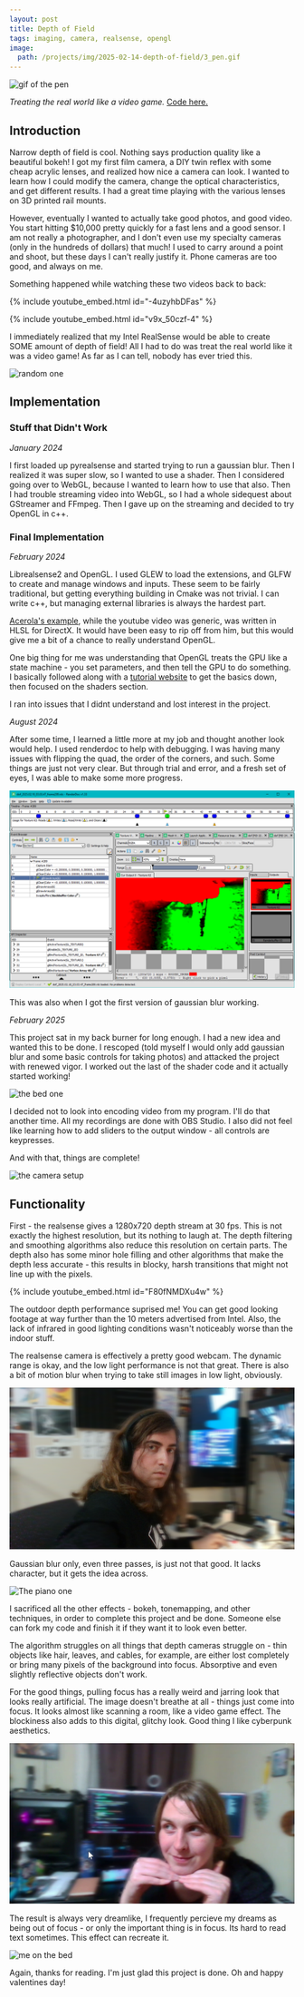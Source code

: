 ```yaml
---
layout: post
title: Depth of Field
tags: imaging, camera, realsense, opengl
image:
  path: /projects/img/2025-02-14-depth-of-field/3_pen.gif
---
```


![gif of the pen](/projects/img/2025-02-14-depth-of-field/3_pen.gif)

*Treating the real world like a video game.* [Code here.](https://github.com/starmaid/depth-of-field-cpp)

## Introduction

Narrow depth of field is cool. Nothing says production quality like a beautiful bokeh! I got my first film camera, a DIY twin reflex with some cheap acrylic lenses, and realized how nice a camera can look. I wanted to learn how I could modify the camera, change the optical characteristics, and get different results. I had a great time playing with the various lenses on 3D printed rail mounts.

However, eventually I wanted to actually take good photos, and good video. You start hitting $10,000 pretty quickly for a fast lens and a good sensor. I am not really a photographer, and I don't even use my specialty cameras (only in the hundreds of dollars) that much! I used to carry around a point and shoot, but these days I can't really justify it. Phone cameras are too good, and always on me.

Something happened while watching these two videos back to back:

{% include youtube_embed.html id="-4uzyhbDFas" %}

{% include youtube_embed.html id="v9x_50czf-4" %}

I immediately realized that my Intel RealSense would be able to create SOME amount of depth of field! All I had to do was treat the real world like it was a video game! As far as I can tell, nobody has ever tried this.

![random one](/projects/img/2025-02-14-depth-of-field/6_computers.gif)

## Implementation

### Stuff that Didn't Work

*January 2024*

I first loaded up pyrealsense and started trying to run a gaussian blur. Then I realized it was super slow, so I wanted to use a shader. Then I considered going over to WebGL, because I wanted to learn how to use that also. Then I had trouble streaming video into WebGL, so I had a whole sidequest about GStreamer and FFmpeg. Then I gave up on the streaming and decided to try OpenGL in c++.

### Final Implementation

*February 2024*

Librealsense2 and OpenGL. I used GLEW to load the extensions, and GLFW to create and manage windows and inputs. These seem to be fairly traditional, but getting everything building in Cmake was not trivial. I can write c++, but managing external libraries is always the hardest part.

[Acerola's example](https://github.com/GarrettGunnell/AcerolaFX/blob/main/Shaders/AcerolaFX_BokehBlur.fx), while the youtube video was generic, was written in HLSL for DirectX. It would have been easy to rip off from him, but this would give me a bit of a chance to really understand OpenGL.

One big thing for me was understanding that OpenGL treats the GPU like a state machine - you set parameters, and then tell the GPU to do something. I basically followed along with a [tutorial website](https://learnopengl.com/Getting-started/Hello-Triangle) to get the basics down, then focused on the shaders section.

I ran into issues that I didnt understand and lost interest in the project.

*August 2024*

After some time, I learned a little more at my job and thought another look would help. I used renderdoc to help with debugging. I was having many issues with flipping the quad, the order of the corners, and such. Some things are just not very clear. But through trial and error, and a fresh set of eyes, I was able to make some more progress.

![screenshot of renderdoc?](/projects/img/2025-02-14-depth-of-field/renderdoc.png)

This was also when I got the first version of gaussian blur working.

*February 2025*

This project sat in my back burner for long enough. I had a new idea and wanted this to be done. I rescoped (told myself I would only add gaussian blur and some basic controls for taking photos) and attacked the project with renewed vigor. I worked out the last of the shader code and it actually started working!

![the bed one](/projects/img/2025-02-14-depth-of-field/2_depth_demo.gif)

I decided not to look into encoding video from my program. I'll do that another time. All my recordings are done with OBS Studio. I also did not feel like learning how to add sliders to the output window - all controls are keypresses.

And with that, things are complete!

![the camera setup](/projects/img/2025-02-14-depth-of-field/20250217_125617.jpg)

## Functionality

First - the realsense gives a 1280x720 depth stream at 30 fps. This is not exactly the highest resolution, but its nothing to laugh at. The depth filtering and smoothing algorithms also reduce this resolution on certain parts. The depth also has some minor hole filling and other algorithms that make the depth less accurate - this results in blocky, harsh transitions that might not line up with the pixels.

{% include youtube_embed.html id="F80fNMDXu4w" %}

The outdoor depth performance suprised me! You can get good looking footage at way further than the 10 meters advertised from Intel. Also, the lack of infrared in good lighting conditions wasn't noticeably worse than the indoor stuff.

The realsense camera is effectively a pretty good webcam. The dynamic range is okay, and the low light performance is not that great. There is also a bit of motion blur when trying to take still images in low light, obviously.

![](/projects/img/2025-02-14-depth-of-field/9_me_static.png)

Gaussian blur only, even three passes, is just not that good. It lacks character, but it gets the idea across.

![The piano one](/projects/img/2025-02-14-depth-of-field/5_piano.gif)

I sacrificed all the other effects - bokeh, tonemapping, and other techniques, in order to complete this project and be done. Someone else can fork my code and finish it if they want it to look even better.

The algorithm struggles on all things that depth cameras struggle on - thin objects like hair, leaves, and cables, for example, are either lost completely or bring many pixels of the background into focus. Absorptive and even slightly reflective objects don't work.

For the good things, pulling focus has a really weird and jarring look that looks really artificial. The image doesn't breathe at all - things just come into focus. It looks almost like scanning a room, like a video game effect. The blockiness also adds to this digital, glitchy look. Good thing I like cyberpunk aesthetics.

![](/projects/img/2025-02-14-depth-of-field/8_lucyforeground.png)

The result is always very dreamlike, I frequently percieve my dreams as being out of focus - or only the important thing is in focus. Its hard to read text sometimes. This effect can recreate it.

![me on the bed](/projects/img/2025-02-14-depth-of-field/1_bed_static.gif)

Again, thanks for reading. I'm just glad this project is done. Oh and happy valentines day!
